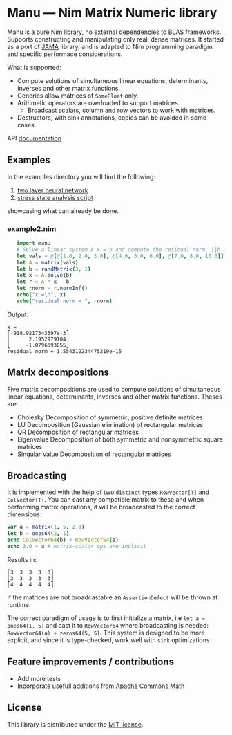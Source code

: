 # Manu — Nim Matrix Numeric library

Manu is a pure Nim library, no external dependencies to BLAS frameworks.
Supports constructing and manipulating only real, dense matrices.
It started as a port of [JAMA](https://math.nist.gov/javanumerics/jama/)
library, and is adapted to Nim programming paradigm and specific performace considerations.

What is supported:

- Compute solutions of simultaneous linear equations, determinants, inverses and other matrix functions.
- Generics allow matrices of ``SomeFloat`` only.
- Arithmetic operators are overloaded to support matrices.
  * Broadcast scalars, column and row vectors to work with matrices.
- Destructors, with sink annotations, copies can be avoided in some cases.

API [documentation](https://planetis-m.github.io/manu/)

## Examples

In the examples directory you will find the following:

1. [two layer neural network](https://github.com/planetis-m/manu/blob/master/examples/neural.nim)
2. [stress state analysis script](https://github.com/planetis-m/manu/blob/master/examples/mohr.nim)

showcasing what can already be done.

### example2.nim

```nim
   import manu
   # Solve a linear system A x = b and compute the residual norm, ||b - A x||.
   let vals = @[@[1.0, 2.0, 3.0], @[4.0, 5.0, 6.0], @[7.0, 8.0, 10.0]]
   let A = matrix(vals)
   let b = randMatrix(3, 1)
   let x = A.solve(b)
   let r = A * x - b
   let rnorm = r.normInf()
   echo("x =\n", x)
   echo("residual norm = ", rnorm)
```

Output:

```
x =
⎡-918.9217543597e-3⎤
⎢      2.1952979104⎥
⎣     -1.0796593055⎦
residual norm = 1.554312234475219e-15
```

## Matrix decompositions

Five matrix decompositions are used to compute solutions of simultaneous linear equations,
determinants, inverses and other matrix functions. Theses are:

- Cholesky Decomposition of symmetric, positive definite matrices
- LU Decomposition (Gaussian elimination) of rectangular matrices
- QR Decomposition of rectangular matrices
- Eigenvalue Decomposition of both symmetric and nonsymmetric square matrices
- Singular Value Decomposition of rectangular matrices

## Broadcasting

It is implemented with the help of two ``distinct`` types ``RowVector[T]`` and ``ColVector[T]``.
You can cast any compatible matrix to these and when performing matrix operations,
it will be broadcasted to the correct dimensions:

```nim
var a = matrix(1, 5, 2.0)
let b = ones64(2, 1)
echo ColVector64(b) + RowVector64(a)
echo 2.0 + a # matrix-scalar ops are implicit
```

Results in:

```
⎡3  3  3  3  3⎤
⎣3  3  3  3  3⎦
⎡4  4  4  4  4⎤
```

If the matrices are not broadcastable an ``AssertionDefect`` will be thrown at runtime.

The correct paradigm of usage is to first initialize a matrix, i.e ``let a = ones64(1, 5)``
and cast it to ``RowVector64`` where broadcasting is needed: ``RowVector64(a) + zeros64(5, 5)``.
This system is designed to be more explicit, and since it is type-checked,
work well with ``sink`` optimizations.

## Feature improvements / contributions
- Add more tests
- Incorporate usefull additions from [Apache Commons Math](https://github.com/apache/commons-math)

## License
This library is distributed under the [MIT license](LICENSE).
